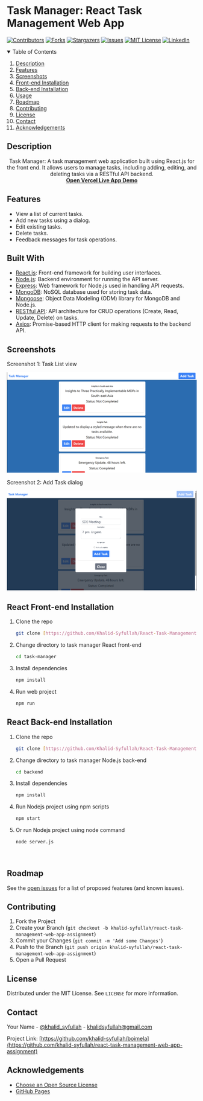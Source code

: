 # Task Manager: React Task Management Web App

[![Contributors][contributors-shield]][contributors-url]
[![Forks][forks-shield]][forks-url]
[![Stargazers][stars-shield]][stars-url]
[![Issues][issues-shield]][issues-url]
[![MIT License][license-shield]][license-url]
[![LinkedIn][linkedin-shield]][linkedin-url]

<!-- TABLE OF CONTENTS -->
<details open="open">
  <summary>Table of Contents</summary>
  <ol>
    <li><a href="#description">Description</a></li>
    <li><a href="#features">Features</a></li>
    <li><a href="#screenshots">Screenshots</a></li>
    <li><a href="#react-front-end-installation">Front-end Installation</a></li>
    <li><a href="#nodejs-back-end-installation">Back-end Installation</a></li>
    <li><a href="#usage">Usage</a></li>
    <li><a href="#roadmap">Roadmap</a></li>
    <li><a href="#contributing">Contributing</a></li>
    <li><a href="#license">License</a></li>
    <li><a href="#contact">Contact</a></li>
    <li><a href="#acknowledgements">Acknowledgements</a></li>
  </ol>
</details>


## Description

<p align="center">
    Task Manager: A task management web application built using React.js for the front end. It allows users to manage tasks, including adding, editing, and deleting tasks via a RESTful API backend.
    <br />
    <a href="https://vercel.com/khalid-syfullahs-projects/task-manager/5kPJ9vRvKyN2C7jk7hRCDVVvHCYG"><strong>Open Vercel Live App Demo</strong></a>
    <br />
</p>

## Features
- View a list of current tasks.
- Add new tasks using a dialog.
- Edit existing tasks.
- Delete tasks.
- Feedback messages for task operations.


## Built With

* [React.js](https://reactjs.org/): Front-end framework for building user interfaces.
* [Node.js](https://nodejs.org/): Backend environment for running the API server.
* [Express](https://expressjs.com/): Web framework for Node.js used in handling API requests.
* [MongoDB](https://www.mongodb.com/): NoSQL database used for storing task data.
* [Mongoose](https://mongoosejs.com/): Object Data Modeling (ODM) library for MongoDB and Node.js.
* [RESTful API](https://restfulapi.net/): API architecture for CRUD operations (Create, Read, Update, Delete) on tasks.
* [Axios](https://axios-http.com/): Promise-based HTTP client for making requests to the backend API.


## Screenshots

Screenshot 1: Task List view

![Task List](screenshots/task-list.png)

Screenshot 2: Add Task dialog

![Add Task](screenshots/add-task.png)


## React Front-end Installation

1. Clone the repo
   ```sh
   git clone [https://github.com/Khalid-Syfullah/React-Task-Management-Web-App-Assignment.git](https://github.com/Khalid-Syfullah/React-Task-Management-Web-App-Assignment.git)


2. Change directory to task manager React front-end
   ```sh
   cd task-manager

3. Install dependencies
   ```sh
   npm install

4. Run web project
   ```sh
   npm run


## React Back-end Installation

1. Clone the repo
   ```sh
   git clone [https://github.com/Khalid-Syfullah/React-Task-Management-Web-App-Assignment.git](https://github.com/Khalid-Syfullah/React-Task-Management-Web-App-Assignment.git)


2. Change directory to task manager Node.js back-end
   ```sh
   cd backend

3. Install dependencies
   ```sh
   npm install

4. Run Nodejs project using npm scripts
   ```sh
   npm start

5. Or run  Nodejs project using node command
   ```sh
   node server.js




<!-- ROADMAP -->
## Roadmap

See the [open issues](https://github.com/khalid-syfullah/react-task-management-web-app-assignment/issues) for a list of proposed features (and known issues).



<!-- CONTRIBUTING -->
## Contributing

1. Fork the Project
2. Create your Branch (`git checkout -b khalid-syfullah/react-task-management-web-app-assignment`)
3. Commit your Changes (`git commit -m 'Add some Changes'`)
4. Push to the Branch (`git push origin khalid-syfullah/react-task-management-web-app-assignment`)
5. Open a Pull Request



<!-- LICENSE -->
## License

Distributed under the MIT License. See `LICENSE` for more information.



<!-- CONTACT -->
## Contact

Your Name - [@khalid_syfullah](https://twitter.com/khalid_syfullah) - khalidsyfullah@gmail.com

Project Link: [https://github.com/khalid-syfullah/boimela](https://github.com/khalid-syfullah/react-task-management-web-app-assignment)



<!-- ACKNOWLEDGEMENTS -->
## Acknowledgements
* [Choose an Open Source License](https://choosealicense.com)
* [GitHub Pages](https://pages.github.com)

[contributors-shield]: https://img.shields.io/static/v1?label=Contributors&message=2&color=red
[contributors-url]: https://github.com/khalid-syfullah//react-task-management-web-app-assignment/graphs/contributors 
[forks-shield]: https://img.shields.io/static/v1?label=Forks&message=1&color=green
[forks-url]: https://github.com/khalid-syfullah/react-task-management-web-app-assignment/network/members
[stars-shield]: https://img.shields.io/static/v1?label=Stars&message=1&color=blue
[stars-url]: https://github.com/khalid-syfullah/react-task-management-web-app-assignment/stargazers
[issues-shield]: https://img.shields.io/static/v1?label=Issues&message=0&color=yellow
[issues-url]: https://github.com/khalid-syfullah/react-task-management-web-app-assignment/issues
[license-shield]: https://img.shields.io/static/v1?label=Licenses&message=0&color=purple
[license-url]: https://github.com/khalid-syfullah/react-task-management-web-app-assignment/blob/master/LICENSE.txt
[linkedin-shield]: https://img.shields.io/static/v1?label=LinkedIn&message=Khalid-Syfullah&logo=linkedin
[linkedin-url]: https://bd.linkedin.com/in/khalid-syfullah
